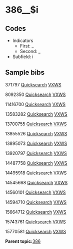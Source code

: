# 386\_\_$i

## Codes

-   Indicators
    -   First: \_
    -   Second: \_
-   Subfield: i

## Sample bibs

371797 [Quicksearch](https://search.library.yale.edu/catalog/371797) [VXWS](http://prodorbis.library.yale.edu:7014/vxws/GetHoldingsService?bibId=371797)

8092350 [Quicksearch](https://search.library.yale.edu/catalog/8092350) [VXWS](http://prodorbis.library.yale.edu:7014/vxws/GetHoldingsService?bibId=8092350)

11416700 [Quicksearch](https://search.library.yale.edu/catalog/11416700) [VXWS](http://prodorbis.library.yale.edu:7014/vxws/GetHoldingsService?bibId=11416700)

13583282 [Quicksearch](https://search.library.yale.edu/catalog/13583282) [VXWS](http://prodorbis.library.yale.edu:7014/vxws/GetHoldingsService?bibId=13583282)

13700755 [Quicksearch](https://search.library.yale.edu/catalog/13700755) [VXWS](http://prodorbis.library.yale.edu:7014/vxws/GetHoldingsService?bibId=13700755)

13855526 [Quicksearch](https://search.library.yale.edu/catalog/13855526) [VXWS](http://prodorbis.library.yale.edu:7014/vxws/GetHoldingsService?bibId=13855526)

13895073 [Quicksearch](https://search.library.yale.edu/catalog/13895073) [VXWS](http://prodorbis.library.yale.edu:7014/vxws/GetHoldingsService?bibId=13895073)

13920797 [Quicksearch](https://search.library.yale.edu/catalog/13920797) [VXWS](http://prodorbis.library.yale.edu:7014/vxws/GetHoldingsService?bibId=13920797)

14487758 [Quicksearch](https://search.library.yale.edu/catalog/14487758) [VXWS](http://prodorbis.library.yale.edu:7014/vxws/GetHoldingsService?bibId=14487758)

14495918 [Quicksearch](https://search.library.yale.edu/catalog/14495918) [VXWS](http://prodorbis.library.yale.edu:7014/vxws/GetHoldingsService?bibId=14495918)

14545668 [Quicksearch](https://search.library.yale.edu/catalog/14545668) [VXWS](http://prodorbis.library.yale.edu:7014/vxws/GetHoldingsService?bibId=14545668)

14560101 [Quicksearch](https://search.library.yale.edu/catalog/14560101) [VXWS](http://prodorbis.library.yale.edu:7014/vxws/GetHoldingsService?bibId=14560101)

14594710 [Quicksearch](https://search.library.yale.edu/catalog/14594710) [VXWS](http://prodorbis.library.yale.edu:7014/vxws/GetHoldingsService?bibId=14594710)

15664712 [Quicksearch](https://search.library.yale.edu/catalog/15664712) [VXWS](http://prodorbis.library.yale.edu:7014/vxws/GetHoldingsService?bibId=15664712)

15743761 [Quicksearch](https://search.library.yale.edu/catalog/15743761) [VXWS](http://prodorbis.library.yale.edu:7014/vxws/GetHoldingsService?bibId=15743761)

15770581 [Quicksearch](https://search.library.yale.edu/catalog/15770581) [VXWS](http://prodorbis.library.yale.edu:7014/vxws/GetHoldingsService?bibId=15770581)

**Parent topic:**[386](../../tags/386/386.md)

